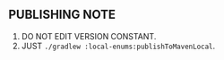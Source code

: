 ## PUBLISHING NOTE

1. DO NOT EDIT VERSION CONSTANT.
2. JUST `./gradlew :local-enums:publishToMavenLocal`.
